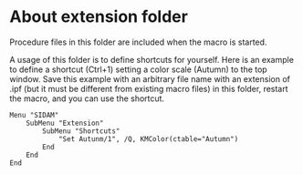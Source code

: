 # About extension folder

Procedure files in this folder are included when the macro is started.

A usage of this folder is to define shortcuts for yourself.
Here is an example to define a shortcut (Ctrl+1) setting a color scale (Autumn) to the top window.
Save this example with an arbitrary file name with an extension of .ipf (but it must be different from existing macro files) in this folder, restart the macro, and you can use the shortcut.

~~~
Menu "SIDAM"
	SubMenu "Extension"
		SubMenu "Shortcuts"
			"Set Autunm/1", /Q, KMColor(ctable="Autumn")
		End
	End
End
~~~